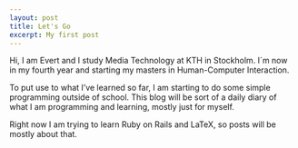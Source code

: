 ```yaml
---
layout: post
title: Let's Go
excerpt: My first post
---
```


Hi, I am Evert and I study Media Technology at KTH in Stockholm. I´m now in my fourth year and starting my masters in Human-Computer Interaction.

To put use to what I’ve learned so far, I am starting to do some simple programming outside of school. This blog will be sort of a daily diary of what I am programming and learning, mostly just for myself.

Right now I am trying to learn Ruby on Rails and LaTeX, so posts will be mostly about that.